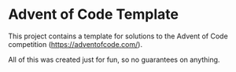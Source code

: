 # Advent of Code Template

This project contains a template for solutions to the Advent of Code competition (https://adventofcode.com/). 

All of this was created just for fun, so no guarantees on anything.